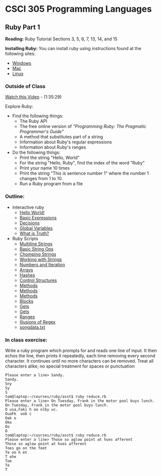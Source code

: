 # CSCI 305 Programming Languages

## Ruby Part 1

**Reading:** Ruby Tutorial Sections 3, 5, 6, 7, 13, 14, and 15

**Installing Ruby:** You can install ruby using instructions found at the following sites:
* [Windows](https://rubyinstaller.org/)
* [Mac](https://www.ruby-lang.org/en/documentation/installation/#homebrew)
* [Linux](https://www.ruby-lang.org/en/documentation/installation/#apt)

### Outside of Class

[Watch this Video](https://youtu.be/sVDYxiO0fU4) - (1:35:29)

Explore Ruby:
- Find the following things:
  - The Ruby API
  - The free online version of *"Programming Ruby: The Pragmatic Programmer's Guide"*
  - A method that substitutes part of a string
  - Information about Ruby's regular expressions
  - Information about Ruby's ranges
- Do the following things:
  - Print the string "Hello, World"
  - For the string "Hello, Ruby", find the index of the word "Ruby"
  - Print your name 10 times
  - Print the string "This is sentence number 1" where the number 1 changes from 1 to 10.
  - Run a Ruby program from a file

### Outline:
* Interactive ruby
  - [Hello World!](https://raw.github.com/CSCI305/csci305-ruby-examples/ruby1/01irb.rb)
  - [Basic Expressions](https://raw.github.com/CSCI305/csci305-ruby-examples/ruby1/02irb_expr.rb)
  - [Decisions](https://raw.github.com/CSCI305/csci305-ruby-examples/ruby1/03irb_decisions.rb)
  - [Global Variables](https://raw.github.com/CSCI305/csci305-ruby-examples/ruby1/04irb_global.rb)
  - [What is Truth?](https://raw.github.com/CSCI305/csci305-ruby-examples/ruby1/05irb_truth.rb)
* Ruby Scripts
  - [Multiline Strings](https://raw.github.com/CSCI305/csci305-ruby-examples/ruby1/04strings.rb)
  - [Basic String Ops](https://raw.github.com/CSCI305/csci305-ruby-examples/ruby1/05strings.rb)
  - [Chomping Strings](https://raw.github.com/CSCI305/csci305-ruby-examples/ruby1/06strings.rb)
  - [Working with Strings](https://raw.github.com/CSCI305/csci305-ruby-examples/ruby1/07strings.rb)
  - [Numbers and Iteration](https://raw.github.com/CSCI305/csci305-ruby-examples/ruby1/08numbers.rb)
  - [Arrays](https://raw.github.com/CSCI305/csci305-ruby-examples/ruby1/09arrays.rb)
  - [Hashes](https://raw.github.com/CSCI305/csci305-ruby-examples/ruby1/10hashes.rb)
  - [Control Structures](https://raw.github.com/CSCI305/csci305-ruby-examples/ruby1/11control.rb)
  - [Methods](https://raw.github.com/CSCI305/csci305-ruby-examples/ruby1/12methods.rb)
  - [Methods](https://raw.github.com/CSCI305/csci305-ruby-examples/ruby1/13methods.rb)
  - [Methods](https://raw.github.com/CSCI305/csci305-ruby-examples/ruby1/14methods.rb)
  - [Blocks](https://raw.github.com/CSCI305/csci305-ruby-examples/ruby1/15blocks.rb)
  - [Gets](https://raw.github.com/CSCI305/csci305-ruby-examples/ruby1/16gets.rb)
  - [Gets](https://raw.github.com/CSCI305/csci305-ruby-examples/ruby1/17gets.rb)
  - [Ranges](https://raw.github.com/CSCI305/csci305-ruby-examples/ruby1/18ranges.rb)
  - [Illusions of Regex](https://raw.github.com/CSCI305/csci305-ruby-examples/ruby1/19regex.rb)
  - [songdata.txt](https://raw.github.com/CSCI305/csci305-ruby-examples/ruby1/)

### In class exercise:
Write a ruby program which prompts for and reads one line of input. It then echos the line, then prints it repeatedly, each time removing every second character. It continues until no more characters can be removed. Treat all characters alike; no special treatment for spaces or punctuation

```
Please enter a line> Sandy.
Sandy.
Sny
Sy
S
tom@laptop:~/courses/ruby/asst$ ruby reduce.rb
Please enter a line> On Tuesday, Frank in the motor pool buys lunch.
On Tuesday, Frank in the motor pool buys lunch.
O usa,Faki h oo olby uc.
OuaFk  oob c
Oak o
Oko
Oo
O
tom@laptop:~/courses/ruby/asst$ ruby reduce.rb
Please enter a line> Those so aglow point at hues afferent
Those so aglow point at hues afferent
Toes go on the feet
Te oo h et
T ohe
Toe
Te
T
```
